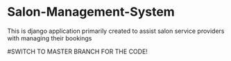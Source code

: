 # Salon-Management-System
This is django application primarily created to assist salon service providers with managing their bookings

#SWITCH TO MASTER BRANCH FOR THE CODE!
